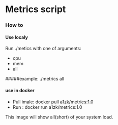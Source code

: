 # Metrics script
### How to

#### Use localy

Run ./metics with one of arguments:
- cpu
- mem
- all

#####example:
 ./metrics all

#### use in docker 
- Pull imale: docker pull a1zk/metrics:1.0
- Run : docker run a1zk/metrics:1.0

This image will show all(short) of your system load.

